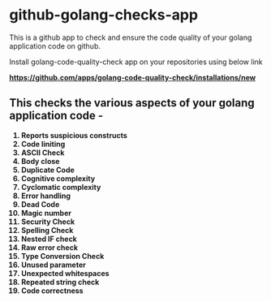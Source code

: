 # github-golang-checks-app

This is a github app to check and ensure the code quality of your golang application code on github.

Install golang-code-quality-check app on your repositories using below link 

<b> https://github.com/apps/golang-code-quality-check/installations/new <b>

## This checks the various aspects of your golang application code -

1.  Reports suspicious constructs
2.  Code liniting 
3.  ASCII Check
4.  Body close
5.  Duplicate Code
6.  Cognitive complexity
7.  Cyclomatic complexity
8.  Error handling
9.  Dead Code
10. Magic number 
11. Security Check
12. Spelling Check
13. Nested IF check
14. Raw error check
15. Type Conversion Check
16. Unused parameter
17. Unexpected whitespaces
18. Repeated string check
19. Code correctness
